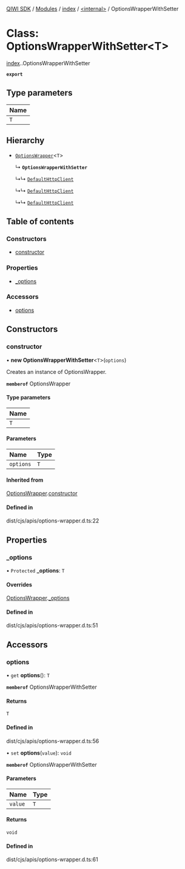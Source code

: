 [QIWI SDK](../README.md) / [Modules](../modules.md) / [index](../modules/index.md) / [<internal\>](../modules/index._internal_.md) / OptionsWrapperWithSetter

# Class: OptionsWrapperWithSetter<T\>

[index](../modules/index.md).[<internal>](../modules/index._internal_.md).OptionsWrapperWithSetter

**`export`**

## Type parameters

| Name |
| :------ |
| `T` |

## Hierarchy

- [`OptionsWrapper`](index._internal_.OptionsWrapper.md)<`T`\>

  ↳ **`OptionsWrapperWithSetter`**

  ↳↳ [`DefaultHttpClient`](index.QIWI.DefaultHttpClient.md)

  ↳↳ [`DefaultHttpClient`](index.DefaultHttpClient.md)

  ↳↳ [`DefaultHttpClient`](shared.DefaultHttpClient.md)

## Table of contents

### Constructors

- [constructor](index._internal_.OptionsWrapperWithSetter.md#constructor)

### Properties

- [\_options](index._internal_.OptionsWrapperWithSetter.md#_options)

### Accessors

- [options](index._internal_.OptionsWrapperWithSetter.md#options)

## Constructors

### constructor

• **new OptionsWrapperWithSetter**<`T`\>(`options`)

Creates an instance of OptionsWrapper.

**`memberof`** OptionsWrapper

#### Type parameters

| Name |
| :------ |
| `T` |

#### Parameters

| Name | Type |
| :------ | :------ |
| `options` | `T` |

#### Inherited from

[OptionsWrapper](index._internal_.OptionsWrapper.md).[constructor](index._internal_.OptionsWrapper.md#constructor)

#### Defined in

dist/cjs/apis/options-wrapper.d.ts:22

## Properties

### \_options

• `Protected` **\_options**: `T`

#### Overrides

[OptionsWrapper](index._internal_.OptionsWrapper.md).[_options](index._internal_.OptionsWrapper.md#_options)

#### Defined in

dist/cjs/apis/options-wrapper.d.ts:51

## Accessors

### options

• `get` **options**(): `T`

**`memberof`** OptionsWrapperWithSetter

#### Returns

`T`

#### Defined in

dist/cjs/apis/options-wrapper.d.ts:56

• `set` **options**(`value`): `void`

**`memberof`** OptionsWrapperWithSetter

#### Parameters

| Name | Type |
| :------ | :------ |
| `value` | `T` |

#### Returns

`void`

#### Defined in

dist/cjs/apis/options-wrapper.d.ts:61
